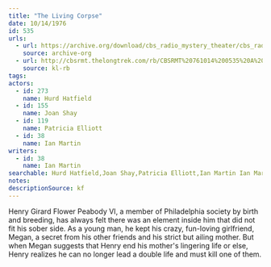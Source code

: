 ```yaml
---
title: "The Living Corpse"
date: 10/14/1976
id: 535
urls: 
  - url: https://archive.org/download/cbs_radio_mystery_theater/cbs_radio_mystery_theater-0501-0550.zip/cbs_radio_mystery_theater-0501-0550%2Fcbsrmt_0535_the_living_corpse.mp3
    source: archive-org
  - url: http://cbsrmt.thelongtrek.com/rb/CBSRMT%20761014%200535%20A%20Living%20Corpse_wbbm_rb.mp3
    source: kl-rb
tags: 
actors:  
  - id: 273
    name: Hurd Hatfield  
  - id: 155
    name: Joan Shay  
  - id: 119
    name: Patricia Elliott  
  - id: 38
    name: Ian Martin
writers:  
  - id: 38
    name: Ian Martin
searchable: Hurd Hatfield,Joan Shay,Patricia Elliott,Ian Martin Ian Martin
notes: 
descriptionSource: kf
---
```

Henry Girard Flower Peabody VI, a member of Philadelphia society by birth and breeding, has always felt there was an element inside him that did not fit his sober side. As a young man, he kept his crazy, fun-loving girlfriend, Megan, a secret from his other friends and his strict but ailing mother. But when Megan suggests that Henry end his mother's lingering life or else, Henry realizes he can no longer lead a double life and must kill one of them.